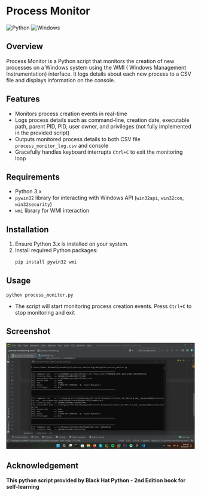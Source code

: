 # Process Monitor

![Python](https://img.shields.io/badge/python-3670A0?style=for-the-badge&logo=python&logoColor=ffdd54) ![Windows](https://img.shields.io/badge/Windows-0078D4.svg?style=for-the-badge&logo=Windows&logoColor=white)

## Overview

Process Monitor is a Python script that monitors the creation of new processes on a Windows system using the WMI (
Windows Management Instrumentation) interface. It logs details about each new process to a CSV file and displays
information on the console.

## Features

- Monitors process creation events in real-time
- Logs process details such as command-line, creation date, executable path, parent PID, PID, user owner, and
  privileges (not fully implemented in the provided script)
- Outputs monitored process details to both CSV file `process_monitor_log.csv` and console
- Gracefully handles keyboard interrupts `Ctrl+C` to exit the monitoring loop

## Requirements

- Python 3.x
- `pywin32` library for interacting with Windows API (`win32api`, `win32con`, `win32security`)
- `wmi` library for WMI interaction

## Installation

1. Ensure Python 3.x is installed on your system.
2. Install required Python packages:
    ```commandline
    pip install pywin32 wmi
    ```

## Usage

```commandline
python process_monitor.py
```

- The script will start monitoring process creation events. Press `Ctrl+C` to stop monitoring and exit

## Screenshot

![](screenshots/Screenshot_2024-06-18.png)

## Acknowledgement

**This python script provided by Black Hat Python - 2nd Edition book for self-learning**
